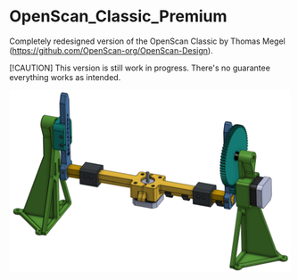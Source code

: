 # OpenScan_Classic_Premium
Completely redesigned version of the OpenScan Classic by Thomas Megel (https://github.com/OpenScan-org/OpenScan-Design).

[!CAUTION]
This version is still work in progress. There's no guarantee everything works as intended.

![Picture of assembly](/pictures/OpenScan.PNG)

